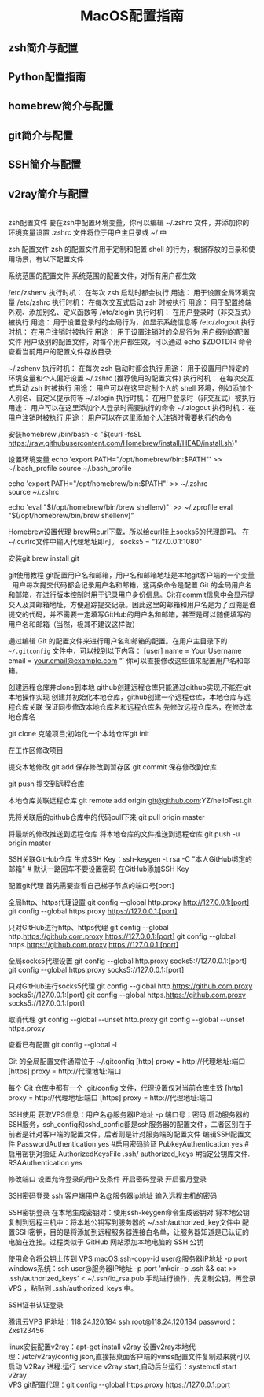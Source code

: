 # <center>MacOS配置指南</center>
## zsh简介与配置
## Python配置指南
## homebrew简介与配置
## git简介与配置
## SSH简介与配置
## v2ray简介与配置
<br>
zsh配置文件
要在zsh中配置环境变量，你可以编辑 ~/.zshrc 文件，并添加你的环境变量设置
.zshrc 文件将位于用户主目录或 ~/ 中

zsh 配置文件
zsh 的配置文件用于定制和配置 shell 的行为，根据存放的目录和使用场景，有以下配置文件

系统范围的配置文件
系统范围的配置文件，对所有用户都生效

/etc/zshenv
执行时机： 在每次 zsh 启动时都会执行
用途： 用于设置全局环境变量
/etc/zshrc
执行时机： 在每次交互式启动 zsh 时被执行
用途： 用于配置终端外观、添加别名、定义函数等
/etc/zlogin
执行时机： 在用户登录时（非交互式）被执行
用途： 用于设置登录时的全局行为，如显示系统信息等
/etc/zlogout
执行时机： 在用户注销时被执行
用途： 用于设置注销时的全局行为
用户级别的配置文件
用户级别的配置文件，对每个用户都生效，可以通过 echo $ZDOTDIR 命令查看当前用户的配置文件存放目录

~/.zshenv
执行时机： 在每次 zsh 启动时都会执行
用途： 用于设置用户特定的环境变量和个人偏好设置
~/.zshrc (推荐使用的配置文件)
执行时机： 在每次交互式启动 zsh 时被执行
用途： 用户可以在这里定制个人的 shell 环境，例如添加个人别名、自定义提示符等
~/.zlogin
执行时机： 在用户登录时（非交互式）被执行
用途： 用户可以在这里添加个人登录时需要执行的命令
~/.zlogout
执行时机： 在用户注销时被执行
用途： 用户可以在这里添加个人注销时需要执行的命令









安装homebrew
/bin/bash -c "$(curl -fsSL https://raw.githubusercontent.com/Homebrew/install/HEAD/install.sh)"

设置环境变量
echo 'export PATH="/opt/homebrew/bin:$PATH"' >> ~/.bash_profile 
source ~/.bash_profile

echo 'export PATH="/opt/homebrew/bin:$PATH"' >> ~/.zshrc   
source ~/.zshrc

echo 'eval "$(/opt/homebrew/bin/brew shellenv)"' >> ~/.zprofile
eval "$(/opt/homebrew/bin/brew shellenv)"

Homebrew设置代理
brew用curl下载，所以给curl挂上socks5的代理即可。
在~/.curlrc文件中输入代理地址即可。
socks5 = "127.0.0.1:1080"



安装git
brew install git

git使用教程
git配置用户名和邮箱，用户名和邮箱地址是本地git客户端的一个变量 . 用户每次提交代码都会记录用户名和邮箱，这两条命令是配置 Git 的全局用户名和邮箱，在进行版本控制时用于记录用户身份信息。Git在commit信息中会显示提交人及其邮箱地址，方便追踪提交记录。因此这里的邮箱和用户名是为了回溯是谁提交的代码，并不需要一定填写GitHub的用户名和邮箱，甚至是可以随便填写的用户名和邮箱（当然，极其不建议这样做）

通过编辑 Git 的配置文件来进行用户名和邮箱的配置。在用户主目录下的 `~/.gitconfig` 文件中，可以找到以下内容：
[user]
    name = Your Username
    email = your.email@example.com
“`
你可以直接修改这些值来配置用户名和邮箱。



创建远程仓库并clone到本地
github创建远程仓库只能通过github实现,不能在git本地操作实现
创建并初始化本地仓库，github创建一个远程仓库，本地仓库与远程仓库关联
保证同步修改本地仓库名和远程仓库名
先修改远程仓库名，在修改本地仓库名




git clone 克隆项目;初始化一个本地仓库git init


在工作区修改项目

提交本地修改
git add 保存修改到暂存区
git commit 保存修改到仓库



git push 提交到远程仓库





本地仓库关联远程仓库
git remote add origin git@github.com:YZ/helloTest.git


先将关联后的github仓库中的代码pull下来
git pull origin master

将最新的修改推送到远程仓库 将本地仓库的文件推送到远程仓库
git push -u origin master


SSH关联GitHub仓库
生成SSH Key：ssh-keygen -t rsa -C "本人GitHub绑定的邮箱" # 默认一路回车不要设置密码
在GitHub添加SSH Key



















配置git代理
首先需要查看自己梯子节点的端口号[port]

全局http、https代理设置
git config --global http.proxy http://127.0.0.1:[port]
git config --global https.proxy https://127.0.0.1:[port]

只对GitHub进行http、https代理
git config --global http.https://github.com.proxy https://127.0.0.1:[port]
git config --global https.https://github.com.proxy https://127.0.0.1:[port]



全局socks5代理设置
git config --global http.proxy socks5://127.0.0.1:[port]
git config --global https.proxy socks5://127.0.0.1:[port]

只对GitHub进行socks5代理
git config --global http.https://github.com.proxy socks5://127.0.0.1:[port]
git config --global https.https://github.com.proxy socks5://127.0.0.1:[port]

取消代理
git config --global --unset http.proxy
git config --global --unset https.proxy

查看已有配置
git config --global -l




Git 的全局配置文件通常位于 ~/.gitconfig
[http]
    proxy = http://代理地址:端口
[https]
    proxy = http://代理地址:端口


每个 Git 仓库中都有一个 .git/config 文件，代理设置仅对当前仓库生效
[http]
 proxy = http://代理地址:端口
[https]
 proxy = http://代理地址:端口









SSH使用
获取VPS信息：用户名@服务器IP地址 -p 端口号；密码
启动服务器的SSH服务，ssh_config和sshd_config都是ssh服务器的配置文件，二者区别在于前者是针对客户端的配置文件，后者则是针对服务端的配置文件
编辑SSH配置文件
PasswordAuthentication yes                         #启用密码验证
PubkeyAuthentication yes                           #启用密钥对验证
AuthorizedKeysFile  .ssh/ authorized_keys         #指定公钥库文件.
RSAAuthentication yes


修改端口
设置允许登录的用户及条件
开启密码登录
开启蜜月登录








SSH密码登录
ssh 客户端用户名@服务器ip地址
输入远程主机的密码



SSH密钥登录
在本地生成密钥对：使用ssh-keygen命令生成密钥对
将本地公钥复制到远程主机中：将本地公钥写到服务器的 ~/.ssh/authorized_key文件中
配置SSH密钥，目的是将添加到远程服务器连接白名单，让服务器知道是已认证的电脑在连接。过程类似于 GitHub 网站添加本地电脑的 SSH 公钥

使用命令将公钥上传到 VPS
macOS:ssh-copy-id user@服务器IP地址 -p port
windows系统：ssh user@服务器IP地址 -p port 'mkdir -p .ssh && cat >> .ssh/authorized_keys' < ~/.ssh/id_rsa.pub
手动进行操作，先复制公钥，再登录 VPS ，粘贴到 .ssh/authorized_keys 中。

SSH证书认证登录



腾讯云VPS IP地址：118.24.120.184
ssh root@118.24.120.184
password：Zxs123456



linux安装配置v2ray：apt-get install v2ray
设置v2ray本地代理：/etc/v2ray/config.json,直接把桌面客户端的vmss配置文件复制过来就可以
启动 V2Ray 进程:运行 service v2ray start,自动后台运行：systemctl start v2ray  
VPS git配置代理：git config --global https.proxy https://127.0.0.1:port
